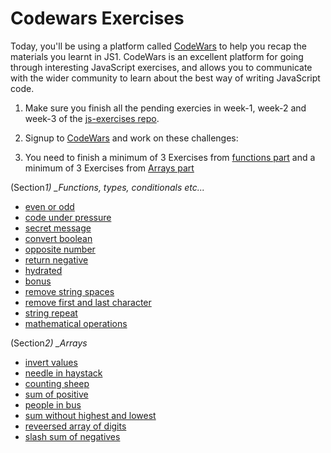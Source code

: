 # Codewars Exercises

Today, you'll be using a platform called [CodeWars](https://codewars.com) to help you recap the materials you learnt in JS1. CodeWars is an excellent platform for going through interesting JavaScript exercises, and allows you to communicate with the wider community to learn about the best way of writing JavaScript code.

1. Make sure you finish all the pending exercies in week-1, week-2 and week-3 of the [js-exercises repo](https://github.com/CodeYourFuture/js-exercises).

2. Signup to [CodeWars](https://codewars.com) and work on these challenges:

3. You need to finish a minimum of 3 Exercises from [functions part](Section_1) and a minimum of 3 Exercises from [Arrays part](Section_2)

(Section*1)
\_Functions, types, conditionals etc...*

- [even or odd](https://www.codewars.com/kata/even-or-odd/train/javascript)
- [code under pressure](https://www.codewars.com/kata/you-cant-code-under-pressure-number-1/train/javascript)
- [secret message](https://www.codewars.com/kata/jennys-secret-message/train/javascript)
- [convert boolean](https://www.codewars.com/kata/convert-boolean-values-to-strings-yes-or-no/train/javascript)
- [opposite number](https://www.codewars.com/kata/opposite-number/train/javascript)
- [return negative](https://www.codewars.com/kata/return-negative/train/javascript)
- [hydrated](https://www.codewars.com/kata/keep-hydrated-1/train/javascript)
- [bonus](https://www.codewars.com/kata/do-i-get-a-bonus/train/javascript)
- [remove string spaces](https://www.codewars.com/kata/remove-string-spaces/train/javascript)
- [remove first and last character](https://www.codewars.com/kata/remove-first-and-last-character/train/javascript)
- [string repeat](https://www.codewars.com/kata/string-repeat/train/javascript)
- [mathematical operations](https://www.codewars.com/kata/basic-mathematical-operations/train/javascript)

(Section*2)
\_Arrays*

- [invert values](https://www.codewars.com/kata/invert-values/train/javascript)
- [needle in haystack](https://www.codewars.com/kata/a-needle-in-the-haystack/train/javascript)
- [counting sheep](https://www.codewars.com/kata/counting-sheep-dot-dot-dot/train/javascript)
- [sum of positive](https://www.codewars.com/kata/sum-of-positive/train/javascript)
- [people in bus](https://www.codewars.com/kata/number-of-people-in-the-bus/train/javascript)
- [sum without highest and lowest](https://www.codewars.com/kata/sum-without-highest-and-lowest-number/train/javascript)
- [reveersed array of digits](https://www.codewars.com/kata/convert-number-to-reversed-array-of-digits/train/javascript)
- [slash sum of negatives](https://www.codewars.com/kata/count-of-positives-slash-sum-of-negatives/train/javascript)
